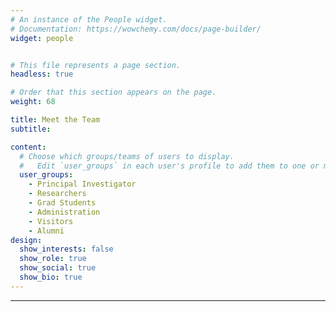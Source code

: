 ```yaml
---
# An instance of the People widget.
# Documentation: https://wowchemy.com/docs/page-builder/
widget: people


# This file represents a page section.
headless: true

# Order that this section appears on the page.
weight: 68

title: Meet the Team
subtitle:

content:
  # Choose which groups/teams of users to display.
  #   Edit `user_groups` in each user's profile to add them to one or more of these groups.
  user_groups:
    - Principal Investigator
    - Researchers
    - Grad Students
    - Administration
    - Visitors
    - Alumni
design:
  show_interests: false
  show_role: true
  show_social: true
  show_bio: true
---
```


---

